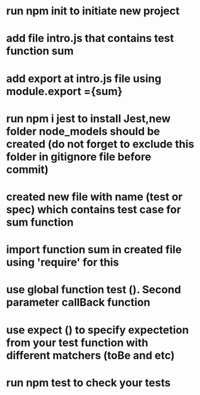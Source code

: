 # run npm init to initiate new project

# add file intro.js that contains test function sum

# add export at intro.js file using module.export ={sum}

# run npm i jest to install Jest,new folder node_models should be created (do not forget to exclude this folder in gitignore file before commit)

# created new file with name (test or spec) which contains test case for sum function

# import function sum in created file using 'require' for this

# use global function test (). Second parameter callBack function

# use expect () to specify expectetion from your test function with different matchers (toBe and etc)

# run npm test to check your tests
